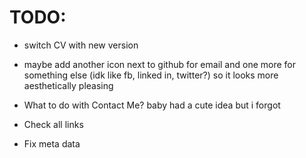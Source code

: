 # TODO:

- switch CV with new version

- maybe add another icon next to github for email and one more for something else (idk like fb, linked in, twitter?) so it looks more aesthetically pleasing

- What to do with Contact Me? baby had a cute idea but i forgot

- Check all links

- Fix meta data